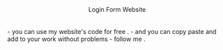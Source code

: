 <center>Login Form Website</center>
<br /><br />
- you can use my website's code for free .
- and you can copy paste and add to your work without problems
- follow me . 

